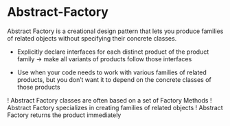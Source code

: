 # Abstract-Factory
Abstract Factory is a creational design pattern that lets you produce families of related objects without specifying their concrete classes.

- Explicitly declare interfaces for each distinct product of the product family
-> make all variants of products follow those interfaces

- Use when your code needs to work with various families of related products, but you don’t want it to depend on the concrete classes of those products

! Abstract Factory classes are often based on a set of Factory Methods
! Abstract Factory specializes in creating families of related objects
! Abstract Factory returns the product immediately
